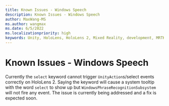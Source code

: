 ```yaml
---
title: Known Issues - Windows Speech
description: Known Issues - Windows Speech
author: MaxWang-MS
ms.author: wangmax
ms.date: 6/5/2022
ms.localizationpriority: high
keywords: Unity, HoloLens, HoloLens 2, Mixed Reality, development, MRTK3, known issues, windows speech, speech, phrase, phrase recognition, speech recognition, Mixed Reality Toolkit
---
```


# Known Issues - Windows Speech

Currently the `select` keyword cannot trigger `UnityAction`s/select events correctly on HoloLens 2. Saying the keyword will cause a system tooltip with the word `select` to show up but `WindowsPhraseRecognitionSubsystem` will not fire any event. The issue is currently being addressed and a fix is expected soon.